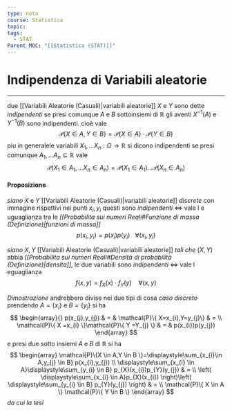 ```yaml
---
type: nota
course: Statistica
topic: 
tags:
  - STAT
Parent MOC: "[[Statistica (STAT)]]"
---
```

# Indipendenza di Variabili aleatorie
---
due [[Variabili Aleatorie (Casuali)|variabili aleatorie]] $X$ e $Y$ sono dette _indipendenti_ se presi comunque $A$ e $B$ sottoinsiemi di $\mathbb{R}$ gli aventi $X^{-1}(A)$ e $Y^{-1}(B)$ sono indipendenti. cioè vale $$\mathcal{P}\{ X \in  A , Y \in  B \}=\mathcal{P}\{ X \in  A  \} \cdot \mathcal{P} \{ Y \in  B \}$$piu in generalele variabili $X_{1},\dots X_{n}:\Omega \rightarrow\mathbb{R}$ si dicono indipendenti se presi comunque $A_{1},\dots A_{n} \subseteq \mathbb{R}$ vale $$\mathcal{P}(X_{1}\in  A_{1},\dots X_{n} \in  A_{n})=\mathcal{P}(X_{1}\in  A_{1})\dots\mathcal{P}(X_{n} \in  A_{n}) $$
#### Proposizione
_siano_  $X$ e $Y$ [[Variabili Aleatorie (Casuali)|variabili aleatorie]] _discrete_ con immagine rispettivi nei punti $x_{i},y_{i}$ questi sono _indipendenti_ $\iff$ vale l e uguaglianza tra le _[[Probabilita sui numeri Reali#Funzione di massa (Definizione)|funzioni di massa]]_ $$p(x_{i},y_{i})=p(x_{i})p(y_{i}) \ \ \ \forall  (x_{i},y_{i}) $$

_siano_ $X,Y$ [[Variabili Aleatorie (Casuali)|variabili aleatorie]] _tali che_ $(X,Y)$ abbia _[[Probabilita sui numeri Reali#Densità di probabilità (Definizione)|densita]]_, le due variabili sono _indipendenti_ $\iff$ vale l eguaglianza $$f(x,y)=f_{X}(x)\cdot f_{Y}(y)\ \ \ \ \forall  (x,y)$$

_Dimostrazione_
	andrebbero divise nei due tipi di cosa
_caso discreto_
	prendendo $A= \{ x_{i} \}$ e $B= \{ y_{j} \}$ si ha $$
\begin{array}{}
 p(x_{j},y_{j}) & = & \mathcal{P}\{ X=x_{i},Y=y_{j}\}  & = \\
\mathcal{P}\{ X =x_{i} \}\mathcal{P}\{ Y =Y_{j} \} & = & p(x_{i})p(y_{j})
\end{array}
$$e presi due sotto insiemi $A$ e $B$ di $\mathbb{R}$ si ha $$
\begin{array}
\mathcal{P}\{X \in  A,Y \in B \}=\displaystyle\sum_{x_{i}\in A,y_{j} \in  B} p(x_{i},y_{j}) \\
 \displaystyle\sum_{x_{i} \in  A}\displaystyle\sum_{y_{i} \in  B} p_{X}(x_{i})p_{Y}(y_{j})  & =  \\ \left( \displaystyle\sum_{x_{i} \in  A}p_{X}(x_{i}) \right)\left( \displaystyle\sum_{y_{i} \in  B} p_{Y}(y_{j}) \right)  & = \\
 \mathcal{P}\{ X \in  A \} \mathcal{P}\{ Y \in  B \}
\end{array}
$$ _da cui la tesi_



